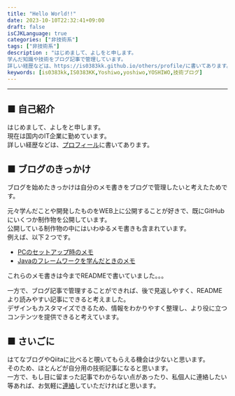 ```yaml
---
title: "Hello World!!"
date: 2023-10-10T22:32:41+09:00
draft: false
isCJKLanguage: true
categories: ["非技術系"]
tags: ["非技術系"]
description : "はじめまして、よしをと申します。
学んだ知識や技術をブログ記事で管理しています。
詳しい経歴などは、https://is0383kk.github.io/others/profile/に書いてあります。"
keywords: [is0383kk,IS0383KK,Yoshiwo,yoshiwo,YOSHIWO,技術ブログ]
---
```


---

## ■ 自己紹介
はじめまして、よしをと申します。  
現在は国内のIT企業に勤めています。  
詳しい経歴などは、[プロフィール](https://is0383kk.github.io/others/profile/)に書いてあります。

## ■ ブログのきっかけ
ブログを始めたきっかけは自分のメモ書きをブログで管理したいと考えたためです。  

元々学んだことや開発したものをWEB上に公開することが好きで、既にGitHubにいくつか制作物を公開しています。  
公開している制作物の中にはいわゆるメモ書きも含まれています。  
例えば、以下２つです。  

- [PCのセットアップ時のメモ](https://github.com/is0383kk/Desktop-Setting-Memo)  
- [Javaのフレームワークを学んだときのメモ](https://github.com/is0383kk/Spring-Boot-Camp)  


これらのメモ書きは今までREADMEで書いていました。。。

一方で、ブログ記事で管理することができれば、後で見返しやすく、READMEより読みやすい記事にできると考えました。  
デザインもカスタマイズできるため、情報をわかりやすく整理し、より役に立つコンテンツを提供できると考えています。  

## ■ さいごに
はてなブログやQiitaに比べると覗いてもらえる機会は少ないと思います。  
そのため、ほとんどが自分用の技術記事になると思います。  
一方で、もし目に留まった記事でわからない点があったり、私個人に連絡したい等あれば、お気軽に[連絡](<mailto:is0383kk@gmail.com>)していただければと思います。  



